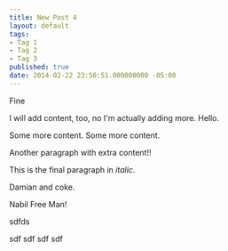 ```yaml
---
title: New Post 4
layout: default
tags:
- Tag 1
- Tag 2
- Tag 3
published: true
date: 2014-02-22 23:50:51.000000000 -05:00
---
```

Fine

I will add content, too, no I'm actually adding more. Hello.

Some more content. Some more content.

Another paragraph with extra content!!

This is the final paragraph in *italic*.

Damian and coke. 

Nabil Free Man!










sdfds


sdf
sdf
sdf
sdf
